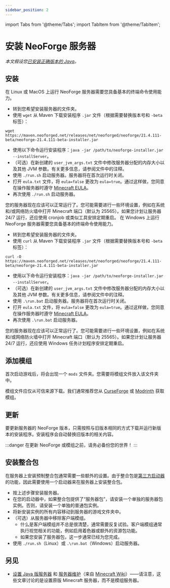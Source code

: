 ```yaml
---
sidebar_position: 2
---
```


import Tabs from '@theme/Tabs';
import TabItem from '@theme/TabItem';

# 安装 NeoForge 服务器

_本文假设您[已安装正确版本的 Java][java]。_

## 安装

<Tabs defaultValue="linux">
  <TabItem value="linux" label="Linux/MacOS">
在 Linux 或 MacOS 上运行 NeoForge 服务器需要您具备基本的终端命令使用能力。

- 转到您希望安装服务器的文件夹。
- 使用 `wget` 从 Maven 下载安装程序 `.jar` 文件（根据需要替换版本号和 `-beta` 标签）：
```shell
wget https://maven.neoforged.net/releases/net/neoforged/neoforge/21.4.111-beta/neoforge-21.4.111-beta-installer.jar
```
- 使用以下命令运行安装程序：`java -jar /path/to/neoforge-installer.jar --installServer`。
- （可选）在新创建的 `user_jvm_args.txt` 文件中修改服务器分配的内存大小以及其他 JVM 参数。有关更多信息，请参阅文件中的注释。
- 使用 `./run.sh` 启动服务器。服务器将在首次运行时关闭。
- 打开 `eula.txt` 文件，将 `eula=false` 更改为 `eula=true`。通过这样做，您同意在操作服务器时遵守 [Minecraft EULA][eula]。
- 再次使用 `./run.sh` 启动服务器。

您的服务器现在应该可以正常运行了。您可能需要进行一些环境设置，例如在系统和/或网络防火墙中打开 Minecraft 端口（默认为 25565）。如果您计划让服务器 24/7 运行，还应使用 cronjob 或类似工具安排定期重启。
  </TabItem>
  <TabItem value="windows" label="Windows">
在 Windows 上运行 NeoForge 服务器需要您具备基本的终端命令使用能力。

- 转到您希望安装服务器的文件夹。
- 使用 `curl` 从 Maven 下载安装程序 `.jar` 文件（根据需要替换版本号和 `-beta` 标签）：
```shell
curl -O https://maven.neoforged.net/releases/net/neoforged/neoforge/21.4.111-beta/neoforge-21.4.111-beta-installer.jar
```
- 使用以下命令运行安装程序：`java -jar /path/to/neoforge-installer.jar --installServer`。
- （可选）在新创建的 `user_jvm_args.txt` 文件中修改服务器分配的内存大小以及其他 JVM 参数。有关更多信息，请参阅文件中的注释。
- 使用 `.\run.bat` 启动服务器。服务器将在首次运行时关闭。
- 打开 `eula.txt` 文件，将 `eula=false` 更改为 `eula=true`。通过这样做，您同意在操作服务器时遵守 [Minecraft EULA][eula]。
- 再次使用 `.\run.bat` 启动服务器。

您的服务器现在应该可以正常运行了。您可能需要进行一些环境设置，例如在系统和/或网络防火墙中打开 Minecraft 端口（默认为 25565）。如果您计划让服务器 24/7 运行，还应使用 Windows 任务计划程序安排定期重启。
  </TabItem>
</Tabs>

## 添加模组

首次启动游戏后，将会出现一个 `mods` 文件夹。您需要将模组文件放入该文件夹中。

模组文件应仅从可信来源下载。我们通常推荐您从 [CurseForge][curseforge] 或 [Modrinth][modrinth] 获取模组。

## 更新

要更新服务器的 NeoForge 版本，只需按照与旧版本相同的方式下载并运行新版本的安装程序。安装程序会自动替换旧版本的相关内容。

:::danger
在更新 NeoForge 或模组之前，请务必备份您的世界！
:::

## 安装整合包

在服务器上安装预制整合包通常需要一些额外的设置。由于整合包是[第三方启动器][launchers]的功能，因此需要使用一个启动器来在服务器上安装整合包。

- 按上述步骤安装服务器。
- 在您的启动器中，如果整合包提供了“服务器包”，请安装一个单独的服务器包实例。否则，请安装一个单独的普通包实例。
- 将新安装实例的所有内容移动到服务器的游戏文件夹中。
- （可选）从服务器中移除客户端模组。
  - 什么是客户端模组并不总是很清楚，通常需要反复试验。客户端模组通常执行视觉相关的功能，例如启用着色器或额外的资源包功能。
  - 如果您安装了服务器包，这一步通常已经为您完成。
- 使用 `./run.sh`（Linux）或 `.\run.bat`（Windows）启动服务器。

## 另见

- [设置 Java 版服务器][wiki1] 和 [服务器维护][wiki2]（来自 [Minecraft Wiki][wiki]）——请注意，这些文章讨论的是设置原版 Minecraft 服务器，而不是模组服务器。

[curseforge]: https://www.curseforge.com/minecraft/search?class=mc-mods
[eula]: https://www.minecraft.net/zh-hans/eula
[java]: index.md#java
[launchers]: launchers.md
[modrinth]: https://modrinth.com/mods
[wiki]: https://zh.minecraft.wiki/
[wiki1]: https://zh.minecraft.wiki/w/Tutorial:%E6%9E%B6%E8%AE%BEJava%E7%89%88%E6%9C%8D%E5%8A%A1%E5%99%A8
[wiki2]: https://zh.minecraft.wiki/w/Tutorial:%E6%9C%8D%E5%8A%A1%E5%99%A8%E7%BB%B4%E6%8A%A4
